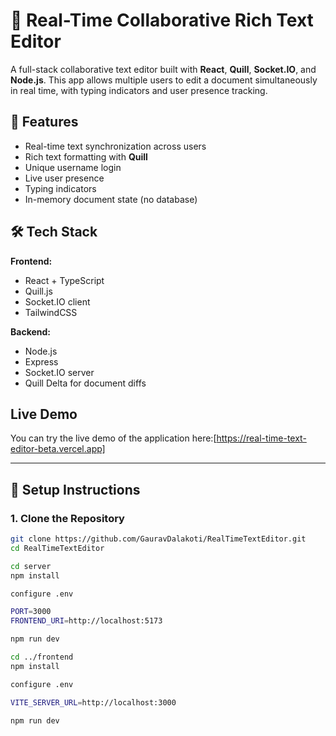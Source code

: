 # 📝 Real-Time Collaborative Rich Text Editor

A full-stack collaborative text editor built with **React**, **Quill**, **Socket.IO**, and **Node.js**. This app allows multiple users to edit a document simultaneously in real time, with typing indicators and user presence tracking.

## 🚀 Features

- Real-time text synchronization across users
- Rich text formatting with **Quill**
- Unique username login
- Live user presence
- Typing indicators
- In-memory document state (no database)

## 🛠️ Tech Stack

**Frontend:**
- React + TypeScript
- Quill.js
- Socket.IO client
- TailwindCSS

**Backend:**
- Node.js
- Express
- Socket.IO server
- Quill Delta for document diffs

## Live Demo

You can try the live demo of the application here:[https://real-time-text-editor-beta.vercel.app]

---

## 🔧 Setup Instructions

### 1. Clone the Repository

```bash
git clone https://github.com/GauravDalakoti/RealTimeTextEditor.git
cd RealTimeTextEditor

cd server
npm install

configure .env

PORT=3000
FRONTEND_URI=http://localhost:5173

npm run dev

cd ../frontend
npm install

configure .env

VITE_SERVER_URL=http://localhost:3000

npm run dev




